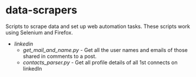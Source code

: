 # data-scrapers
Scripts to scrape data and set up web automation tasks.
These scripts work using Selenium and Firefox.

* _linkedin_
  - _get_mail_and_name.py_ - Get all the user names and emails of those shared in comments to a post.
  - _contacts_parser.py_ - Get all profile details of all 1st connects on linkedIn
